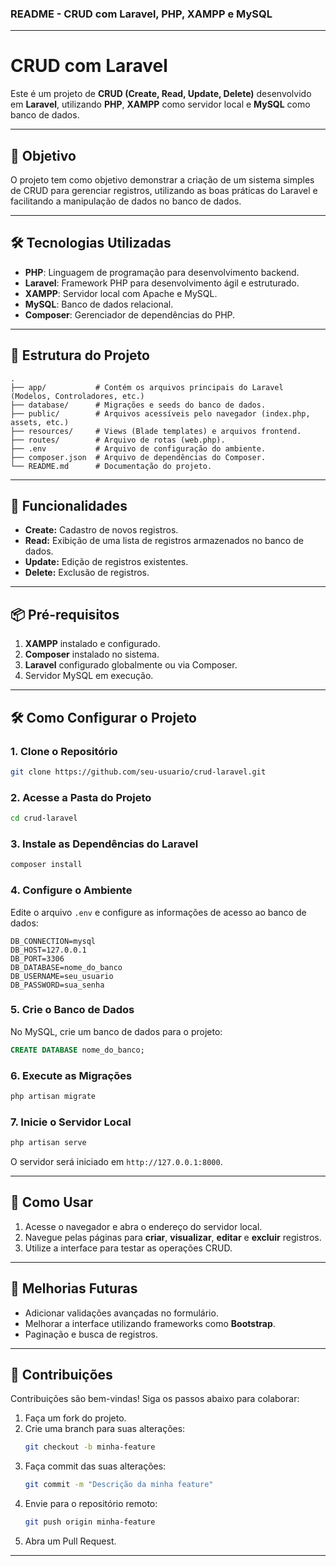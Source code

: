 ### README - CRUD com Laravel, PHP, XAMPP e MySQL

---

# CRUD com Laravel  

Este é um projeto de **CRUD (Create, Read, Update, Delete)** desenvolvido em **Laravel**, utilizando **PHP**, **XAMPP** como servidor local e **MySQL** como banco de dados.

---

## 🎯 Objetivo  

O projeto tem como objetivo demonstrar a criação de um sistema simples de CRUD para gerenciar registros, utilizando as boas práticas do Laravel e facilitando a manipulação de dados no banco de dados.

---

## 🛠️ Tecnologias Utilizadas  

- **PHP**: Linguagem de programação para desenvolvimento backend.  
- **Laravel**: Framework PHP para desenvolvimento ágil e estruturado.  
- **XAMPP**: Servidor local com Apache e MySQL.  
- **MySQL**: Banco de dados relacional.  
- **Composer**: Gerenciador de dependências do PHP.  

---

## 📂 Estrutura do Projeto  

```plaintext
.
├── app/           # Contém os arquivos principais do Laravel (Modelos, Controladores, etc.)
├── database/      # Migrações e seeds do banco de dados.
├── public/        # Arquivos acessíveis pelo navegador (index.php, assets, etc.)
├── resources/     # Views (Blade templates) e arquivos frontend.
├── routes/        # Arquivo de rotas (web.php).
├── .env           # Arquivo de configuração do ambiente.
├── composer.json  # Arquivo de dependências do Composer.
└── README.md      # Documentação do projeto.
```

---

## 🚀 Funcionalidades  

- **Create:** Cadastro de novos registros.  
- **Read:** Exibição de uma lista de registros armazenados no banco de dados.  
- **Update:** Edição de registros existentes.  
- **Delete:** Exclusão de registros.  

---

## 📦 Pré-requisitos  

1. **XAMPP** instalado e configurado.  
2. **Composer** instalado no sistema.  
3. **Laravel** configurado globalmente ou via Composer.  
4. Servidor MySQL em execução.

---

## 🛠️ Como Configurar o Projeto  

### 1. Clone o Repositório
```bash
git clone https://github.com/seu-usuario/crud-laravel.git
```

### 2. Acesse a Pasta do Projeto
```bash
cd crud-laravel
```

### 3. Instale as Dependências do Laravel
```bash
composer install
```

### 4. Configure o Ambiente
Edite o arquivo `.env` e configure as informações de acesso ao banco de dados:
```dotenv
DB_CONNECTION=mysql
DB_HOST=127.0.0.1
DB_PORT=3306
DB_DATABASE=nome_do_banco
DB_USERNAME=seu_usuario
DB_PASSWORD=sua_senha
```

### 5. Crie o Banco de Dados
No MySQL, crie um banco de dados para o projeto:
```sql
CREATE DATABASE nome_do_banco;
```

### 6. Execute as Migrações
```bash
php artisan migrate
```

### 7. Inicie o Servidor Local
```bash
php artisan serve
```

O servidor será iniciado em `http://127.0.0.1:8000`.

---

## 🔧 Como Usar  

1. Acesse o navegador e abra o endereço do servidor local.  
2. Navegue pelas páginas para **criar**, **visualizar**, **editar** e **excluir** registros.  
3. Utilize a interface para testar as operações CRUD.  

---

## 🎯 Melhorias Futuras  

- Adicionar validações avançadas no formulário.  
- Melhorar a interface utilizando frameworks como **Bootstrap**. 
- Paginação e busca de registros.  

---

## 🤝 Contribuições  

Contribuições são bem-vindas! Siga os passos abaixo para colaborar:  

1. Faça um fork do projeto.  
2. Crie uma branch para suas alterações:  
   ```bash
   git checkout -b minha-feature
   ```  
3. Faça commit das suas alterações:  
   ```bash
   git commit -m "Descrição da minha feature"
   ```  
4. Envie para o repositório remoto:  
   ```bash
   git push origin minha-feature
   ```  
5. Abra um Pull Request.  

---
